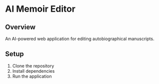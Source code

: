 # AI Memoir Editor

## Overview
An AI-powered web application for editing autobiographical manuscripts.

## Setup
1. Clone the repository
2. Install dependencies
3. Run the application